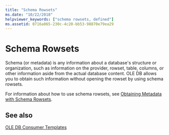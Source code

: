```yaml
---
title: "Schema Rowsets"
ms.date: "10/22/2018"
helpviewer_keywords: ["schema rowsets, defined"]
ms.assetid: 0716a065-230c-4c20-bb53-98870e79ea29
---
```

# Schema Rowsets

Schema (or metadata) is any information about a database's structure or organization, such as information on the provider, rowset, table, columns, or other information aside from the actual database content. OLE DB allows you to obtain such information without opening the rowset by using schema rowsets.

For information about how to use schema rowsets, see [Obtaining Metadata with Schema Rowsets](../../data/oledb/obtaining-metadata-with-schema-rowsets.md).

## See also

[OLE DB Consumer Templates](../../data/oledb/ole-db-consumer-templates-cpp.md)
